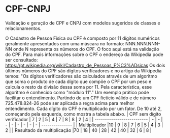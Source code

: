 # CPF-CNPJ
Validação e geração de CPF e CNPJ com modelos sugeridos de classes e relacionamentos.

O Cadastro de Pessoa Física ou CPF é composto por 11 dígitos numéricos geralmente apresentados com uma máscara no formato: NNN.NNN.NNN-NN onde N representa os números do CPF. O foco aqui está na validação do CPF. Para mais informações sobre o CPF o endereço da Wikipedia pode ser consultado: https://pt.wikipedia.org/wiki/Cadastro_de_Pessoas_F%C3%ADsicas
Os dois últimos números do CPF são dígitos verificadores e no artigo da Wikipedia temos: "Os dígitos verificadores são calculados através de um algoritmo que soma o produto de cada dígito que compõe o CPF por um peso e calcula o resto da divisão dessa soma por 11. Pela característica, esse algoritmo é conhecido como "módulo 11"."
Um exemplo prático pode facilitar o entendimento. Partindo de um CPF fictício válido e de número 725.478.824-26 pode ser aplicada a regra acima para melhor entendimento.
Cada dígito do CPF é multiplicado por um fator. De 10 até 2, começando pela esquerda, como mostra a tabela abaixo.
| CPF sem dígito verificador | 7 |  2 | 5 | 4 | 7 | 8 | 8 | 2 | 4 |
| -------------------------- | - |  - | - | - | - | - | - | - | --------------- |
| Multiplicador              |10 |  9 |  8  |  7  |  6  |  5  |  4  | 3 |  2 |
| Resultado da multiplicação |70 | 18 |  40 |  28 |  42 |  40 |  32 |  6 |  8 |
